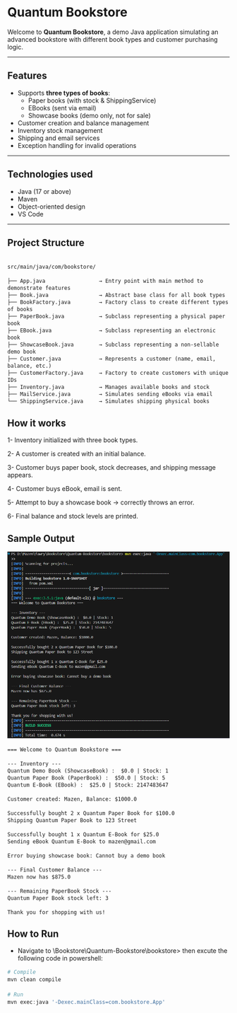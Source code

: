 # Quantum Bookstore

Welcome to **Quantum Bookstore**, a demo Java application simulating an advanced bookstore with different book types and customer purchasing logic.

---

##  Features

- Supports **three types of books**:
  - Paper books (with stock & ShippingService)
  - EBooks (sent via email)
  - Showcase books (demo only, not for sale)
- Customer creation and balance management
- Inventory stock management
- Shipping and email services
- Exception handling for invalid operations

---

## Technologies used

- Java (17 or above)
- Maven
- Object-oriented design 
- VS Code 

---

## Project Structure

```plaintext

src/main/java/com/bookstore/

├── App.java                 → Entry point with main method to demonstrate features
├── Book.java                → Abstract base class for all book types
├── BookFactory.java         → Factory class to create different types of books
├── PaperBook.java           → Subclass representing a physical paper book
├── EBook.java               → Subclass representing an electronic book
├── ShowcaseBook.java        → Subclass representing a non-sellable demo book
├── Customer.java            → Represents a customer (name, email, balance, etc.)
├── CustomerFactory.java     → Factory to create customers with unique IDs
├── Inventory.java           → Manages available books and stock
├── MailService.java         → Simulates sending eBooks via email
└── ShippingService.java     → Simulates shipping physical books

```



##  How it works
1- Inventory initialized with three book types.

2- A customer is created with an initial balance.

3- Customer buys paper book, stock decreases, and shipping message appears.

4- Customer buys eBook, email is sent.

5- Attempt to buy a showcase book → correctly throws an error.

6- Final balance and stock levels are printed.

## Sample Output

![Bookstore Output Screenshot](Images/Bookstore-Output-Screenshot.png)


```
=== Welcome to Quantum Bookstore ===

--- Inventory ---
Quantum Demo Book (ShowcaseBook) :  $0.0 | Stock: 1
Quantum Paper Book (PaperBook) :  $50.0 | Stock: 5
Quantum E-Book (EBook) :  $25.0 | Stock: 2147483647

Customer created: Mazen, Balance: $1000.0

Successfully bought 2 x Quantum Paper Book for $100.0
Shipping Quantum Paper Book to 123 Street

Successfully bought 1 x Quantum E-Book for $25.0
Sending eBook Quantum E-Book to mazen@gmail.com

Error buying showcase book: Cannot buy a demo book

--- Final Customer Balance ---
Mazen now has $875.0

--- Remaining PaperBook Stock ---
Quantum Paper Book stock left: 3

Thank you for shopping with us!
```

## How to Run
- Navigate to \Bookstore\Quantum-Bookstore\bookstore> then excute the following code in powershell:
  
```powershell
# Compile
mvn clean compile

# Run
mvn exec:java '-Dexec.mainClass=com.bookstore.App'
```

